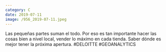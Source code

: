 ```yaml
--- 
category: C 
date: 2019-07-11 
image: /956_2019-07-11.jpeg 
--- 
```


Las pequeñas partes suman el todo. Por eso es tan importante hacer las cosas bien a nivel local, vender lo máximo en cada tienda.  Saber dónde es mejor tener la próxima apertura. #DELOITTE #GEOANALYTICS